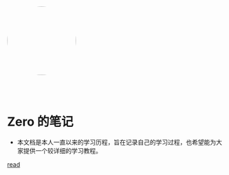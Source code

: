 <img width="160px" height="160px" style="border-radius: 50%" bor src="https://timgsa.baidu.com/timg?image&quality=80&size=b9999_10000&sec=1576859400482&di=c55ad6ddf09843db6db0577e22fa2e31&imgtype=0&src=http%3A%2F%2Fimg.woyaogexing.com%2F2014%2F10%2F27%2F1e17057d9e330792%2521200x200.jpg">

<br></br>
# Zero 的笔记

- 本文档是本人一直以来的学习历程，旨在记录自己的学习过程，也希望能为大家提供一个较详细的学习教程。

[read](README)